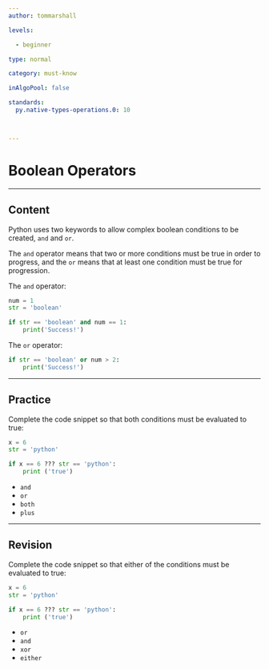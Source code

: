 ```yaml
---
author: tommarshall

levels:

  - beginner

type: normal

category: must-know

inAlgoPool: false

standards:
  py.native-types-operations.0: 10



---
```


# Boolean Operators

---
## Content

Python uses two keywords to allow complex boolean conditions to be created, `and` and `or`.

The `and` operator means that two or more conditions must be true in order to progress, and the `or` means that at least one condition must be true for progression.

The `and` operator:

```python
num = 1
str = 'boolean'

if str == 'boolean' and num == 1:
    print('Success!')
```
The `or` operator:

```python
if str == 'boolean' or num > 2:
    print('Success!')
```

---
## Practice

Complete the code snippet so that both conditions must be evaluated to true:

```python
x = 6
str = 'python'

if x == 6 ??? str == 'python':
    print ('true')
```

* `and`
* `or`
* `both`
* `plus`

---
## Revision

Complete the code snippet so that either of the conditions must be evaluated to true:

```python
x = 6
str = 'python'

if x == 6 ??? str == 'python':
    print ('true')
```

* `or`
* `and`
* `xor`
* `either`
